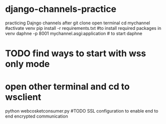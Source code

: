 # django-channels-practice
practicing Dajngo channels
after git clone
open terminal
cd mychannel
#activate venv
pip install -r requirements.txt #to install required packages in venv
daphne -p 8001 mychannel.asgi:application # to start daphne
# TODO find ways to start with wss only mode
# open other terminal and cd to wsclient
python webcosketconsumer.py
#TODO SSL configuration to enable end to end encrypted communication


